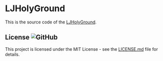 # LJHolyGround

This is the source code of the [LJHolyGround](https://ljholyground.github.io/).

## License ![GitHub](https://img.shields.io/github/license/MarketingPipeline/Simply-Docs)

This project is licensed under the MIT License - see the
[LICENSE.md](https://github.com/MarketingPipeline/Simply-Docs/blob/main/LICENSE) file for
details.
